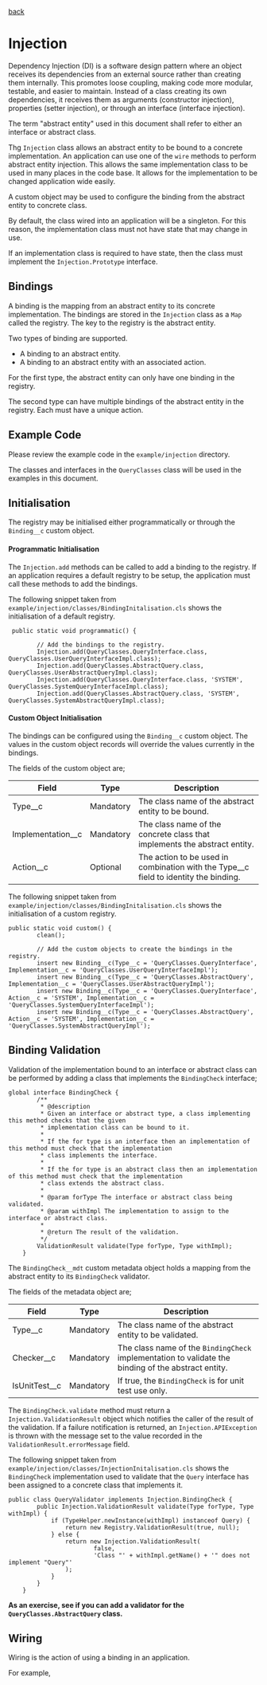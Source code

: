 [back](../../README.md)
# Injection
Dependency Injection (DI) is a software design pattern where an object receives its dependencies from an external source
rather than creating them internally. This promotes loose coupling, making code more modular, testable, and easier to
maintain. Instead of a class creating its own dependencies, it receives them as arguments (constructor injection),
properties (setter injection), or through an interface (interface injection).

The term "abstract entity" used in this document shall refer to either an interface or abstract class.

Thg ```Injection``` class allows an abstract entity to be bound to a concrete implementation. An application can use
one of the ```wire``` methods to perform abstract entity injection. This allows the same implementation class to be used
in many places in the code base. It allows for the implementation to be changed application wide easily.

A custom object may be used to configure the binding from the abstract entity to concrete class.

By default, the class wired into an application will be a singleton. For this reason, the implementation class must
not have state that may change in use.

If an implementation class is required to have state, then the class must implement the ```Injection.Prototype```
interface.

## Bindings
A binding is the mapping from an abstract entity to its concrete implementation. The bindings are stored in
the ```Injection``` class as a ```Map``` called the registry. The key to the registry is the abstract entity.

Two types of binding are supported.
* A binding to an abstract entity.
* A binding to an abstract entity with an associated action.

For the first type, the abstract entity can only have one binding in the registry.

The second type can have multiple bindings of the abstract entity in the registry. Each must have a unique action.

## Example Code
Please review the example code in the ```example/injection``` directory.

The classes and interfaces in the ```QueryClasses``` class will be used in the examples in this document.
## Initialisation
The registry may be initialised either programmatically or through the ```Binding__c``` custom object.
#### Programmatic Initialisation
The ```Injection.add``` methods can be called to add a binding to the registry. If an application requires a default
registry to be setup, the application must call these methods to add the bindings.

The following snippet taken from ```example/injection/classes/BindingInitalisation.cls``` shows the initialisation of
a default registry.
```
 public static void programmatic() {

        // Add the bindings to the registry.
        Injection.add(QueryClasses.QueryInterface.class, QueryClasses.UserQueryInterfaceImpl.class);
        Injection.add(QueryClasses.AbstractQuery.class, QueryClasses.UserAbstractQueryImpl.class);
        Injection.add(QueryClasses.QueryInterface.class, 'SYSTEM', QueryClasses.SystemQueryInterfaceImpl.class);
        Injection.add(QueryClasses.AbstractQuery.class, 'SYSTEM', QueryClasses.SystemAbstractQueryImpl.class);
```
#### Custom Object Initialisation
The bindings can be configured using the ```Binding__c``` custom object. The values in the custom object records will
override the values currently in the bindings.

The fields of the custom object are;

| Field             | Type      | Description                                                                          |
|-------------------|-----------|--------------------------------------------------------------------------------------|
| Type__c           | Mandatory | The class name of the abstract entity to be bound.                                   |
| Implementation__c | Mandatory | The class name of the concrete class that implements the abstract entity.            |
| Action__c         | Optional  | The action to be used in combination with the Type__c field to identity the binding. |

The following snippet taken from ```example/injection/classes/BindingInitalisation.cls``` shows the initialisation of a
custom registry.
```
public static void custom() {
        clean();

        // Add the custom objects to create the bindings in the registry.
        insert new Binding__c(Type__c = 'QueryClasses.QueryInterface', Implementation__c = 'QueryClasses.UserQueryInterfaceImpl');
        insert new Binding__c(Type__c = 'QueryClasses.AbstractQuery', Implementation__c = 'QueryClasses.UserAbstractQueryImpl');
        insert new Binding__c(Type__c = 'QueryClasses.QueryInterface', Action__c = 'SYSTEM', Implementation__c = 'QueryClasses.SystemQueryInterfaceImpl');
        insert new Binding__c(Type__c = 'QueryClasses.AbstractQuery', Action__c = 'SYSTEM', Implementation__c = 'QueryClasses.SystemAbstractQueryImpl');
```
## Binding Validation
Validation of the implementation bound to an interface or abstract class can be performed by adding a class that
implements the ```BindingCheck``` interface;

```
global interface BindingCheck {
        /**
         * @description 
         * Given an interface or abstract type, a class implementing this method checks that the given
         * implementation class can be bound to it.
         * 
         * If the for type is an interface then an implementation of this method must check that the implementation
         * class implements the interface.
         * 
         * If the for type is an abstract class then an implementation of this method must check that the implementation
         * class extends the abstract class.
         * 
         * @param forType The interface or abstract class being validated.
         * @param withImpl The implementation to assign to the interface or abstract class.
         *
         * @return The result of the validation.
         */
        ValidationResult validate(Type forType, Type withImpl);
    }
```

The ```BindingCheck__mdt``` custom metadata object holds a mapping from the abstract entity to its ```BindingCheck```
validator.

The fields of the metadata object are;

| Field |Type | Description |
|-------|-----|-------------|
| Type__c | Mandatory | The class name of the abstract entity to be validated. |                                               
| Checker__c | Mandatory | The class name of the ```BindingCheck``` implementation to validate the binding of the abstract entity. |
| IsUnitTest__c | Mandatory | If true, the ```BindingCheck``` is for unit test use only. |

The ```BindingCheck.validate``` method must return a ```Injection.ValidationResult``` object which notifies the caller
of the result of the validation. If a failure notification is returned, an ```Injection.APIException``` is thrown
with the message set to the value recorded in the ```ValidationResult.errorMessage``` field.

The following snippet taken from ```example/injection/classes/InjectionInitalisation.cls``` shows the ```BindingCheck```
implementation used to validate that the ```Query``` interface has been assigned to a concrete class that
implements it.
```
public class QueryValidator implements Injection.BindingCheck {
        public Injection.ValidationResult validate(Type forType, Type withImpl) {
            if (TypeHelper.newInstance(withImpl) instanceof Query) {
                return new Registry.ValidationResult(true, null);
            } else {
                return new Injection.ValidationResult(
                        false,
                        'Class "' + withImpl.getName() + '" does not implement "Query"'
                );
            }
        }
    }
```
**As an exercise, see if you can add a validator for the ```QueryClasses.AbstractQuery``` class.**
## Wiring
Wiring is the action of using a binding in an application.

For example, 
